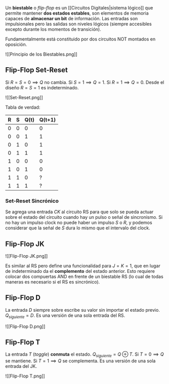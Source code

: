 Un **biestable** o _flip-flop_ es un [[Circuitos Digitales|sistema lógico]] que permite mantener **dos estados estables**, son elementos de memoria capaces de **almacenar un bit** de información. Las entradas son impulsionales pero las salidas son niveles lógicos (siempre accesibles excepto durante los momentos de transición).

Fundamentalmente está constituido por dos circuitos NOT montados en oposición.

![[Principio de los Biestables.png]]

## Flip-Flop Set-Reset

Si $R = S = 0 \implies Q$ no cambia. Si $S = 1 \implies Q = 1$. Si $R = 1 \implies Q = 0$. Desde el diseño $R = S = 1$ es indeterminado.

![[Set-Reset.png]]

Tabla de verdad:

| R   | S   | Q(t) | Q(t+1) |
| --- | --- | ---- | ------ |
| 0   | 0   | 0    | 0      |
| 0   | 0   | 1    | 1      |
| 0   | 1   | 0    | 1      |
| 0   | 1   | 1    | 1      |
| 1   | 0   | 0    | 0      |
| 1   | 0   | 1    | 0      |
| 1   | 1   | 0    | ?      |
| 1   | 1   | 1    | ?      |

### Set-Reset Sincrónico

Se agrega una entrada $CK$ al circuito RS para que solo se pueda actuar sobre el estado del circuito cuando hay un pulso o señal de sincronismo. Si no hay un impulso clock no puede haber un impulso $S$ o $R$, y podemos considerar que la señal de $S$ dura lo mismo que el intervalo del clock.

## Flip-Flop JK

![[Flip-Flop JK.png]]

Es similar al RS pero define una funcionalidad para $J = K = 1$, que en lugar de indeterminado da el **complemento** del estado anterior. Esto requiere colocar dos compuertas AND en frente de un biestable RS (lo cual de todas maneras es necesario si el RS es sincrónico).

## Flip-Flop D

La entrada $D$ siempre sobre escribe su valor sin importar el estado previo. $Q_{siguiente} = D$. Es una versión de una sola entrada del RS.

![[Flip-Flop D.png]]

## Flip-Flop T

La entrada $T$ (_toggle_) **conmuta** el estado. $Q_{siguiente} = Q \oplus T$. Si $T = 0 \implies Q$ se mantiene. Si $T = 1 \implies Q$ se complementa. Es una versión de una sola entrada del JK.

![[Flip-Flop T.png]]
